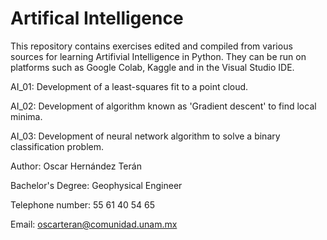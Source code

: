 # Artifical Intelligence

This repository contains exercises edited and compiled from various sources for learning Artifivial Intelligence in Python. 
They can be run on platforms such as Google Colab, Kaggle and in the Visual Studio IDE.

AI_01: 
	Development of a least-squares fit to a point cloud.

AI_02: 
	Development of algorithm known as 'Gradient descent' to find local minima.

AI_03:
	Development of neural network algorithm to solve a binary classification problem.



Author: Oscar Hernández Terán

Bachelor's Degree: Geophysical Engineer

Telephone number: 55 61 40 54 65

Email: oscarteran@comunidad.unam.mx
